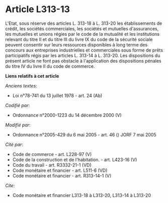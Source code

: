 # Article L313-13

L'Etat, sous réserve des articles L. 313-18 à L. 313-20 les établissements de crédit, les sociétés commerciales, les sociétés
et mutuelles d'assurances, les mutuelles et unions régies par le code de la mutualité et les institutions relevant du titre
II et du titre III du livre IX du code de la sécurité sociale peuvent consentir sur leurs ressources disponibles à long terme
des concours aux entreprises industrielles et commerciales sous forme de prêts participatifs régis par les articles L. 313-14
à L. 313-20. Les dispositions du présent article ne font pas obstacle à l'application des dispositions pénales du titre IV du
livre II du code de commerce.

**Liens relatifs à cet article**

_Anciens textes_:

  - Loi n°78-741 du 13 juillet 1978 - art. 24 (Ab)

_Codifié par_:

  - Ordonnance n°2000-1223 du 14 décembre 2000 (V)

_Modifié par_:

  - Ordonnance n°2005-429 du 6 mai 2005 - art. 46 () JORF 7 mai 2005

_Cité par_:

  - Code de commerce - art. L228-97 (V)
  - Code de la construction et de l'habitation. - art. L423-16 (V)
  - Code du travail - art. R3332-21-1 (VD)
  - Code monétaire et financier - art. L511-6 (VD)
  - Code monétaire et financier - art. R313-14-1 (V)

_Cite_:

  - Code monétaire et financier L313-18 à L313-20, L313-14 à L313-20

